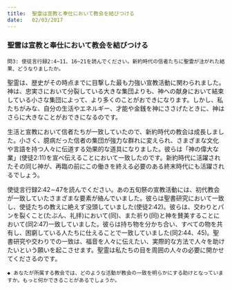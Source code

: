 ```yaml
---
title:  聖霊は宣教と奉仕において教会を結びつける
date:   02/03/2017
---
```


### 聖霊は宣教と奉仕において教会を結びつける

`問3: 使徒言行録2:4~11、16~21を読んでください。新約時代の信者たちに聖霊が注がれた結果、どうなりましたか。`

聖霊は、歴史がその時点までに目撃した最も力強い宣教活動に関わられました。神は、忠実さにおいて分裂している大きな集団よりも、神への献身において結束している小さな集団によって、より多くのことがおできになります。しかし、私たちがみな、自分の生活やエネルギー、才能や金銭を神にささげたときに、神はさらに大きなことがおできになるのです。

生活と宣教において信者たちが一致していたので、新約時代の教会は成長しました。小さく、臆病だった信者の集団が強力な群れに変えられ、さまざまな文化や言語を持つ人々に伝道する効果的な道具になりました。彼らは「神の偉大な業」(使徒2:11)を宣べ伝えることにおいて一致したのです。新約時代に活躍されたその同じ神が、再臨の前にこの働きを終える必要のある終末時代にも活躍されるでしょう。

使徒言行録2:42∼47を読んでください。あの五旬祭の宣教活動には、初代教会が一致していたさまざまな要素が絡んでいました。彼らは聖書研究において一致し、使徒たちの教えに絶えず没頭していました(使徒2:42)。彼らは、交わりとパンを裂くこと(たぶん、礼拝)において(同)、また祈り(同)と神を賛美することにおいて(同2:47)一致していました。彼らは持ち物を分かち合い、すべての物を共有し、困窮している人たちに仕えることで一致していました(同2:44、45)。聖書研究や交わりでの一致は、福音を人々に伝えたい、実際的な方法で人々を助けたいという願いを起こさせます。聖霊は私たちの目を周囲の人々の必要に開かせてくださるのです。

`◆ あなたが所属する教会では、どのような活動が教会の一致を明らかにする助けとなっていますか。もっと何かできることがあるでしょうか。`
